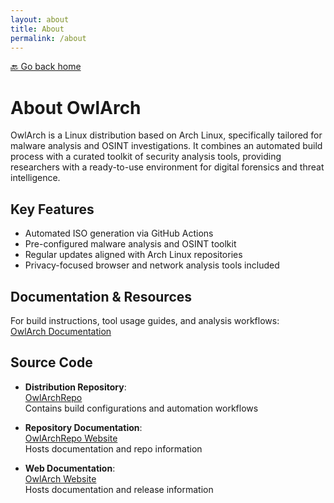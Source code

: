 ```yaml
---
layout: about
title: About
permalink: /about
---
```


[🔙 Go back home](/)

# About OwlArch

OwlArch is a Linux distribution based on Arch Linux, specifically tailored for malware analysis and OSINT investigations. It combines an automated build process with a curated toolkit of security analysis tools, providing researchers with a ready-to-use environment for digital forensics and threat intelligence.

## Key Features
- Automated ISO generation via GitHub Actions
- Pre-configured malware analysis and OSINT toolkit
- Regular updates aligned with Arch Linux repositories
- Privacy-focused browser and network analysis tools included

## Documentation & Resources
For build instructions, tool usage guides, and analysis workflows:  
[OwlArch Documentation](https://leku2020.github.io/OwlArch)

## Source Code
- **Distribution Repository**:  
  [OwlArchRepo](https://github.com/Leku2020/owlArchRepo)  
  Contains build configurations and automation workflows

- **Repository Documentation**:  
  [OwlArchRepo Website](https://leku2020.github.io/owlArchRepo)  
  Hosts documentation and repo information

- **Web Documentation**:  
  [OwlArch Website](https://leku2020.github.io/OwlArch)  
  Hosts documentation and release information